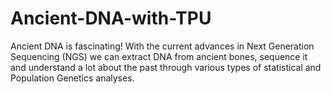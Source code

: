 # Ancient-DNA-with-TPU
Ancient DNA is fascinating! With the current advances in Next Generation Sequencing (NGS) we can extract DNA from ancient bones, sequence it and understand a lot about the past through various types of statistical and Population Genetics analyses.
